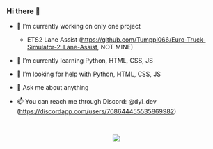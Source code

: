 ### Hi there 👋

- 🔭 I’m currently working on only one project
  - ETS2 Lane Assist (https://github.com/Tumppi066/Euro-Truck-Simulator-2-Lane-Assist, NOT MINE)

- 🌱 I’m currently learning Python, HTML, CSS, JS
- 🤔 I’m looking for help with Python, HTML, CSS, JS
- 💬 Ask me about anything 
- 📫 You can reach me through Discord: @dyl_dev (https://discordapp.com/users/708644455535869982)

</br>
<p align="center">
  <img src=https://github-readme-stats.vercel.app/api?username=DylDevs&show_icons=true&hide=contribs,prs&cache_seconds=86400&theme=github_dark>
</p>
